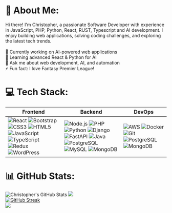 # 💫 About Me:
 Hi there! I'm Christopher, a passionate Software Developer with experience in JavaScript, PHP, Python, React, RUST, Typescript and AI development. I enjoy building web applications, solving coding challenges, and exploring the latest tech trends.  <br><br> 🔭 Currently working on AI-powered web applications  <br> 🌱 Learning advanced React & Python for AI  <br> 💬 Ask me about web development, AI, and automation  <br> ⚡ Fun fact: I love Fantasy Premier League!  <br>


# 💻 Tech Stack:
| Frontend | Backend | DevOps |
| --- | --- | --- |
| ![React](https://img.shields.io/badge/-React-61DAFB?logo=react&logoColor=white) ![Bootstrap](https://img.shields.io/badge/-Bootstrap-7952B3?logo=bootstrap&logoColor=white) ![CSS3](https://img.shields.io/badge/-CSS3-1572B6?logo=css3&logoColor=white) ![HTML5](https://img.shields.io/badge/-HTML5-E34F26?logo=html5&logoColor=white) ![JavaScript](https://img.shields.io/badge/-JavaScript-F7DF1E?logo=javascript&logoColor=black) ![TypeScript](https://img.shields.io/badge/-TypeScript-3178C6?logo=typescript&logoColor=white) ![Redux](https://img.shields.io/badge/-Redux-764ABC?logo=redux&logoColor=white) ![WordPress](https://img.shields.io/badge/-WordPress-21759B?logo=wordpress&logoColor=white) | ![Node.js](https://img.shields.io/badge/-Node.js-339933?logo=node.js&logoColor=white) ![PHP](https://img.shields.io/badge/-PHP-777BB4?logo=php&logoColor=white) ![Python](https://img.shields.io/badge/-Python-3776AB?logo=python&logoColor=white) ![Django](https://img.shields.io/badge/-Django-092E20?logo=django&logoColor=white) ![FastAPI](https://img.shields.io/badge/-FastAPI-009688?logo=fastapi&logoColor=white) ![Java](https://img.shields.io/badge/-Java-007396?logo=java&logoColor=white) ![PostgreSQL](https://img.shields.io/badge/-PostgreSQL-336791?logo=postgresql&logoColor=white) ![MySQL](https://img.shields.io/badge/-MySQL-4479A1?logo=mysql&logoColor=white) ![MongoDB](https://img.shields.io/badge/-MongoDB-47A248?logo=mongodb&logoColor=white) | ![AWS](https://img.shields.io/badge/-AWS-232F3E?logo=amazonaws&logoColor=white) ![Docker](https://img.shields.io/badge/-Docker-2496ED?logo=docker&logoColor=white) ![Git](https://img.shields.io/badge/-Git-F05032?logo=git&logoColor=white) ![PostgreSQL](https://img.shields.io/badge/-PostgreSQL-336791?logo=postgresql&logoColor=white) ![MongoDB](https://img.shields.io/badge/-MongoDB-47A248?logo=mongodb&logoColor=white) |


# 📊 GitHub Stats:
![Christopher's GitHub Stats](https://github-readme-stats.vercel.app/api?username=Gggghgggh&show_icons=true&theme=dark)
[![](https://streak-stats.demolab.com/?user=Gggghgggh&theme=dark)](https://git.io/streak-stats)
<br>
[![GitHub Streak](https://streak-stats.demolab.com/?user=Gggghgggh&theme=dark)](https://git.io/streak-stats)
<br/>
![](https://github-readme-stats.vercel.app/api/top-langs/?username=gggghgggh&theme=dark&hide_border=true&include_all_commits=false&count_private=true&layout=compact)




<!-- Proudly created with GPRM ( https://gprm.itsvg.in ) -->
